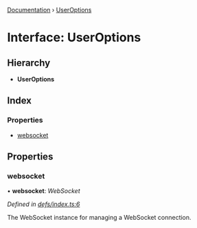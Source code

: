 [Documentation](../README.md) › [UserOptions](useroptions.md)

# Interface: UserOptions

## Hierarchy

* **UserOptions**

## Index

### Properties

* [websocket](useroptions.md#websocket)

## Properties

###  websocket

• **websocket**: *WebSocket*

*Defined in [defs/index.ts:6](https://github.com/badbatch/graphql-box/blob/be6f26db/packages/websocket-manager/src/defs/index.ts#L6)*

The WebSocket instance for managing a
WebSocket connection.
